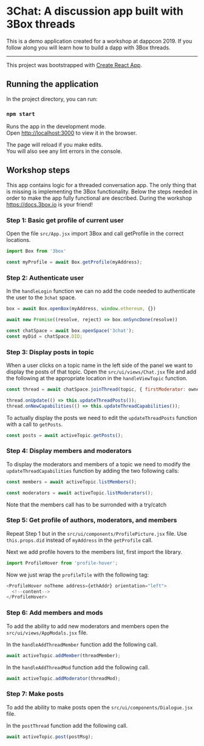 # 3Chat: A discussion app built with 3Box threads
This is a demo application created for a workshop at dappcon 2019. If you follow along you will learn how to build a dapp with 3Box threads.



---

This project was bootstrapped with [Create React App](https://github.com/facebook/create-react-app).

## Running the application

In the project directory, you can run:

### `npm start`

Runs the app in the development mode.<br>
Open [http://localhost:3000](http://localhost:3000) to view it in the browser.

The page will reload if you make edits.<br>
You will also see any lint errors in the console.


## Workshop steps
This app contains logic for a threaded conversation app. The only thing that is missing is implementing the 3Box functionality. Below the steps needed in order to make the app fully functional are described.
During the workshop https://docs.3box.io is your friend!

### Step 1: Basic get profile of current user
Open the file `src/App.jsx` import 3Box and call getProfile in the correct locations.
```js
import Box from '3box'

const myProfile = await Box.getProfile(myAddress);
```

### Step 2: Authenticate user
In the `handleLogin` function we can no add the code needed to authenticate the user to the `3chat` space.
```js
box = await Box.openBox(myAddress, window.ethereum, {})

await new Promise((resolve, reject) => box.onSyncDone(resolve))

const chatSpace = await box.openSpace('3chat');
const myDid = chatSpace.DID;
```

### Step 3: Display posts in topic
When a user clicks on a topic name in the left side of the panel we want to display the posts of that topic. Open the `src/ui/views/Chat.jsx` file and add the following at the appropriate location in the `handleViewTopic` function.
```js
const thread = await chatSpace.joinThread(topic, { firstModerator: owner, members });

thread.onUpdate(() => this.updateThreadPosts());
thread.onNewCapabilities(() => this.updateThreadCapabilities());
```

To actually display the posts we need to edit the `updateThreadPosts` function with a call to `getPosts`.
```js
const posts = await activeTopic.getPosts();
```

### Step 4: Display members and moderators
To display the moderators and members of a topic we need to modify the `updateThreadCapabilities` function by adding the two following calls:
```js
const members = await activeTopic.listMembers();

const moderators = await activeTopic.listModerators();
```
Note that the members call has to be surronded with a try/catch

### Step 5: Get profile of authors, moderators, and members
Repeat Step 1 but in the `src/ui/components/ProfilePicture.jsx` file. Use `this.props.did` instead of `myAddress` in the `getProfile` call.

Next we add profile hovers to the members list, first import the library.
```js
import ProfileHover from 'profile-hover';
```
Now we just wrap the `profileTile` with the following tag:
```js
<ProfileHover noTheme address={ethAddr} orientation="left">
  <!--content-->
</ProfileHover>
```

### Step 6: Add members and mods
To add the ability to add new moderators and members open the `src/ui/views/AppModals.jsx` file.

In the `handleAddThreadMember` function add the following call.
```js
await activeTopic.addMember(threadMember);
```

In the `handleAddThreadMod` function add the following call.
```js
await activeTopic.addModerator(threadMod);
```

### Step 7: Make posts
To add the ability to make posts open the `src/ui/components/Dialogue.jsx` file.

In the `postThread` function add the following call.
```js
await activeTopic.post(postMsg);
```
